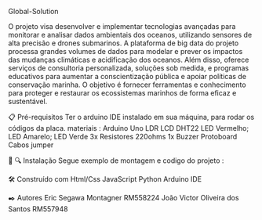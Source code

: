 Global-Solution

O projeto       visa desenvolver e implementar tecnologias avançadas para monitorar e analisar dados ambientais dos oceanos, utilizando sensores de alta precisão e drones submarinos. A plataforma de big data do projeto processa grandes volumes de dados para modelar e prever os impactos das mudanças climáticas e acidificação dos oceanos. Além disso, oferece serviços de consultoria personalizada, soluções sob medida, e programas educativos para aumentar a conscientização pública e apoiar políticas de conservação marinha. O objetivo é fornecer ferramentas e conhecimento para proteger e restaurar os ecossistemas marinhos de forma eficaz e sustentável.

📋 Pré-requisitos
Ter o arduino IDE instalado em sua máquina, para rodar os códigos da placa.
materiais :
Arduino Uno
LDR
LCD
DHT22
LED Vermelho; LED Amarelo; LED Verde
3x Resistores 220ohms
1x Buzzer
Protoboard
Cabos jumper

📡 🔍 Instalação
Segue exemplo de montagem e codigo do projeto : 


🛠️ Construído com
Html/Css
JavaScript
Python
Arduino IDE

✒️ Autores
Eric Segawa Montagner RM558224
João Victor Oliveira dos Santos RM557948 

